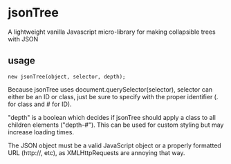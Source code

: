 # jsonTree
A lightweight vanilla Javascript micro-library for making collapsible trees with JSON

## usage

  ```
  new jsonTree(object, selector, depth);
  ```

Because jsonTree uses document.querySelector(selector), selector can either be an ID or class, just be sure to specify with the proper identifier (. for class and # for ID).

"depth" is a boolean which decides if jsonTree should apply a class to all children elements ("depth-#"). This can be used for custom styling but may increase loading times.

The JSON object must be a valid JavaScript object or a properly formatted URL (http://, etc), as XMLHttpRequests are annoying that way.
